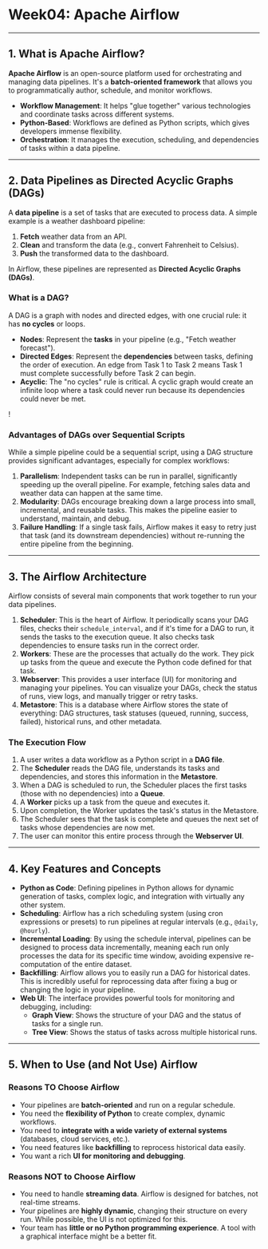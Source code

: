 # Week04: Apache Airflow

---

## 1. What is Apache Airflow? 

**Apache Airflow** is an open-source platform used for orchestrating and managing data pipelines. It's a **batch-oriented framework** that allows you to programmatically author, schedule, and monitor workflows.

-   **Workflow Management**: It helps "glue together" various technologies and coordinate tasks across different systems.
-   **Python-Based**: Workflows are defined as Python scripts, which gives developers immense flexibility.
-   **Orchestration**: It manages the execution, scheduling, and dependencies of tasks within a data pipeline.

---

## 2. Data Pipelines as Directed Acyclic Graphs (DAGs)

A **data pipeline** is a set of tasks that are executed to process data. A simple example is a weather dashboard pipeline:
1.  **Fetch** weather data from an API.
2.  **Clean** and transform the data (e.g., convert Fahrenheit to Celsius).
3.  **Push** the transformed data to the dashboard.

In Airflow, these pipelines are represented as **Directed Acyclic Graphs (DAGs)**.

### What is a DAG?

A DAG is a graph with nodes and directed edges, with one crucial rule: it has **no cycles** or loops.

-   **Nodes**: Represent the **tasks** in your pipeline (e.g., "Fetch weather forecast").
-   **Directed Edges**: Represent the **dependencies** between tasks, defining the order of execution. An edge from Task 1 to Task 2 means Task 1 must complete successfully before Task 2 can begin.
-   **Acyclic**: The "no cycles" rule is critical. A cyclic graph would create an infinite loop where a task could never run because its dependencies could never be met.

!
### Advantages of DAGs over Sequential Scripts

While a simple pipeline could be a sequential script, using a DAG structure provides significant advantages, especially for complex workflows:

1.  **Parallelism**: Independent tasks can be run in parallel, significantly speeding up the overall pipeline. For example, fetching sales data and weather data can happen at the same time.
2.  **Modularity**: DAGs encourage breaking down a large process into small, incremental, and reusable tasks. This makes the pipeline easier to understand, maintain, and debug.
3.  **Failure Handling**: If a single task fails, Airflow makes it easy to retry just that task (and its downstream dependencies) without re-running the entire pipeline from the beginning.

---

## 3. The Airflow Architecture

Airflow consists of several main components that work together to run your data pipelines.

1.  **Scheduler**: This is the heart of Airflow. It periodically scans your DAG files, checks their `schedule_interval`, and if it's time for a DAG to run, it sends the tasks to the execution queue. It also checks task dependencies to ensure tasks run in the correct order.
2.  **Workers**: These are the processes that actually do the work. They pick up tasks from the queue and execute the Python code defined for that task.
3.  **Webserver**: This provides a user interface (UI) for monitoring and managing your pipelines. You can visualize your DAGs, check the status of runs, view logs, and manually trigger or retry tasks.
4.  **Metastore**: This is a database where Airflow stores the state of everything: DAG structures, task statuses (queued, running, success, failed), historical runs, and other metadata.

### The Execution Flow

1.  A user writes a data workflow as a Python script in a **DAG file**.
2.  The **Scheduler** reads the DAG file, understands its tasks and dependencies, and stores this information in the **Metastore**.
3.  When a DAG is scheduled to run, the Scheduler places the first tasks (those with no dependencies) into a **Queue**.
4.  A **Worker** picks up a task from the queue and executes it.
5.  Upon completion, the Worker updates the task's status in the Metastore.
6.  The Scheduler sees that the task is complete and queues the next set of tasks whose dependencies are now met.
7.  The user can monitor this entire process through the **Webserver UI**.

---

## 4. Key Features and Concepts

* **Python as Code**: Defining pipelines in Python allows for dynamic generation of tasks, complex logic, and integration with virtually any other system.
* **Scheduling**: Airflow has a rich scheduling system (using cron expressions or presets) to run pipelines at regular intervals (e.g., `@daily`, `@hourly`).
* **Incremental Loading**: By using the schedule interval, pipelines can be designed to process data incrementally, meaning each run only processes the data for its specific time window, avoiding expensive re-computation of the entire dataset.
* **Backfilling**: Airflow allows you to easily run a DAG for historical dates. This is incredibly useful for reprocessing data after fixing a bug or changing the logic in your pipeline.
* **Web UI**: The interface provides powerful tools for monitoring and debugging, including:
    -   **Graph View**: Shows the structure of your DAG and the status of tasks for a single run.
    -   **Tree View**: Shows the status of tasks across multiple historical runs.

---

## 5. When to Use (and Not Use) Airflow

### Reasons TO Choose Airflow

-   Your pipelines are **batch-oriented** and run on a regular schedule.
-   You need the **flexibility of Python** to create complex, dynamic workflows.
-   You need to **integrate with a wide variety of external systems** (databases, cloud services, etc.).
-   You need features like **backfilling** to reprocess historical data easily.
-   You want a rich **UI for monitoring and debugging**.

### Reasons NOT to Choose Airflow

-   You need to handle **streaming data**. Airflow is designed for batches, not real-time streams.
-   Your pipelines are **highly dynamic**, changing their structure on every run. While possible, the UI is not optimized for this.
-   Your team has **little or no Python programming experience**. A tool with a graphical interface might be a better fit.
